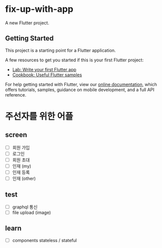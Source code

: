 # fix-up-with-app

A new Flutter project.

## Getting Started

This project is a starting point for a Flutter application.

A few resources to get you started if this is your first Flutter project:

- [Lab: Write your first Flutter app](https://flutter.io/docs/get-started/codelab)
- [Cookbook: Useful Flutter samples](https://flutter.io/docs/cookbook)

For help getting started with Flutter, view our
[online documentation](https://flutter.io/docs), which offers tutorials,
samples, guidance on mobile development, and a full API reference.

# 주선자를 위한 어플

## screen

- [ ] 회원 가입
- [ ] 로그인
- [ ] 회원 초대
- [ ] 인재 (my)
- [ ] 인재 등록
- [ ] 인재 (other)

## test

- [ ] graphql 통신
- [ ] file upload (image)

## learn

- [ ] components stateless / stateful
